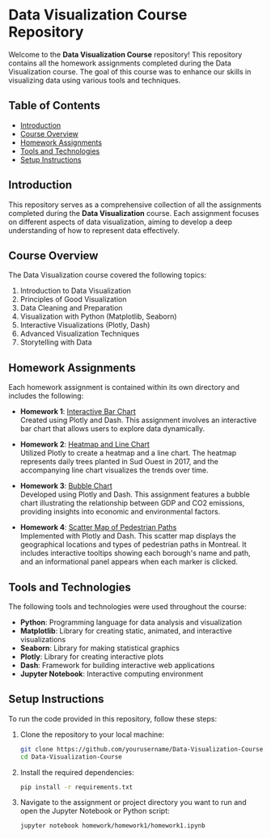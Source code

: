 # Data Visualization Course Repository

Welcome to the **Data Visualization Course** repository! This repository contains all the homework assignments completed during the Data Visualization course. The goal of this course was to enhance our skills in visualizing data using various tools and techniques.

## Table of Contents

- [Introduction](#introduction)
- [Course Overview](#course-overview)
- [Homework Assignments](#homework-assignments)
- [Tools and Technologies](#tools-and-technologies)
- [Setup Instructions](#setup-instructions)

## Introduction

This repository serves as a comprehensive collection of all the assignments completed during the **Data Visualization** course. Each assignment focuses on different aspects of data visualization, aiming to develop a deep understanding of how to represent data effectively.

## Course Overview

The Data Visualization course covered the following topics:

1. Introduction to Data Visualization
2. Principles of Good Visualization
3. Data Cleaning and Preparation
4. Visualization with Python (Matplotlib, Seaborn)
5. Interactive Visualizations (Plotly, Dash)
6. Advanced Visualization Techniques
7. Storytelling with Data

## Homework Assignments

Each homework assignment is contained within its own directory and includes the following:

- **Homework 1**: [Interactive Bar Chart](HW1)  
  Created using Plotly and Dash. This assignment involves an interactive bar chart that allows users to explore data dynamically.

- **Homework 2**: [Heatmap and Line Chart](HW2)  
  Utilized Plotly to create a heatmap and a line chart. The heatmap represents daily trees planted in Sud Ouest in 2017, and the accompanying line chart visualizes the trends over time.

- **Homework 3**: [Bubble Chart](HW3)  
  Developed using Plotly and Dash. This assignment features a bubble chart illustrating the relationship between GDP and CO2 emissions, providing insights into economic and environmental factors.

- **Homework 4**: [Scatter Map of Pedestrian Paths](HW4)  
  Implemented with Plotly and Dash. This scatter map displays the geographical locations and types of pedestrian paths in Montreal. It includes interactive tooltips showing each borough's name and path, and an informational panel appears when each marker is clicked.


## Tools and Technologies

The following tools and technologies were used throughout the course:

- **Python**: Programming language for data analysis and visualization
- **Matplotlib**: Library for creating static, animated, and interactive visualizations
- **Seaborn**: Library for making statistical graphics
- **Plotly**: Library for creating interactive plots
- **Dash**: Framework for building interactive web applications
- **Jupyter Notebook**: Interactive computing environment

## Setup Instructions

To run the code provided in this repository, follow these steps:

1. Clone the repository to your local machine:

    ```bash
    git clone https://github.com/yourusername/Data-Visualization-Course.git
    cd Data-Visualization-Course
    ```

2. Install the required dependencies:

    ```bash
    pip install -r requirements.txt
    ```

3. Navigate to the assignment or project directory you want to run and open the Jupyter Notebook or Python script:

    ```bash
    jupyter notebook homework/homework1/homework1.ipynb
    ```
